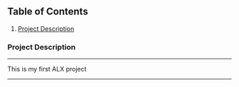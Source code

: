 ## Table of Contents
1. [Project Description](#project-description)

### Project Description
***
This is my first ALX project
***